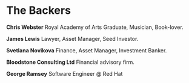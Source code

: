 # The Backers

**Chris Webster**
Royal Academy of Arts Graduate, Musician, Book-lover.


**James Lewis**
Lawyer, Asset Manager, Seed Investor.


**Svetlana Novikova**
Finance, Asset Manager, Investment Banker. 


**Bloodstone Consulting Ltd**
Financial advisory firm.


**George Ramsey**
Software Engineer @ Red Hat






